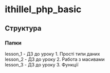 # ithillel_php_basic
## Структура
### Папки
lesson_1 - ДЗ до уроку 1. Прості типи даних  
lesson_2 - ДЗ до уроку 2. Работа з масивами  
lesson_3 - ДЗ до уроку 3. Функції  
